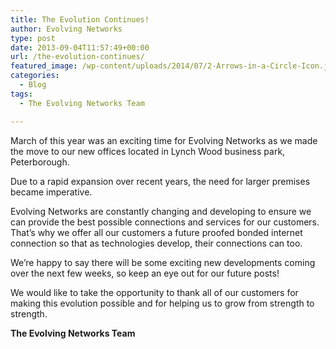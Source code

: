 ```yaml
---
title: The Evolution Continues!
author: Evolving Networks
type: post
date: 2013-09-04T11:57:49+00:00
url: /the-evolution-continues/
featured_image: /wp-content/uploads/2014/07/2-Arrows-in-a-Circle-Icon.jpg
categories:
  - Blog
tags:
  - The Evolving Networks Team

---
```

March of this year was an exciting time for Evolving Networks as we made the move to our new offices located in Lynch Wood business park, Peterborough.

Due to a rapid expansion over recent years, the need for larger premises became imperative.

Evolving Networks are constantly changing and developing to ensure we can provide the best possible connections and services for our customers. That’s why we offer all our customers a future proofed bonded internet connection so that as technologies develop, their connections can too.

We’re happy to say there will be some exciting new developments coming over the next few weeks, so keep an eye out for our future posts!

We would like to take the opportunity to thank all of our customers for making this evolution possible and for helping us to grow from strength to strength.

**The Evolving Networks Team**